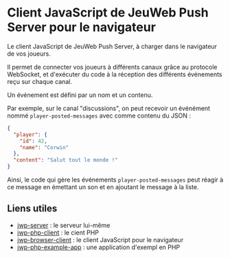 # Client JavaScript de JeuWeb Push Server pour le navigateur

Le client JavaScript de JeuWeb Push Server, à charger dans le navigateur de vos joueurs.

Il permet de connecter vos joueurs à différents canaux grâce au protocole WebSocket, et d'exécuter du code à la réception des différents événements reçu sur chaque canal.

Un événement est défini par un nom et un contenu.

Par exemple, sur le canal "discussions", on peut recevoir un événément nommé `player-posted-messages` avec comme contenu du JSON :

```json
{
  "player": {
    "id": 42,
    "name": "Corwin"
  },
  "content": "Salut tout le monde !"
}
```

Ainsi, le code qui gère les événements `player-posted-messages` peut réagir à ce message en émettant un son et en ajoutant le message à la liste.


## Liens utiles
* [jwp-server](https://github.com/JeuWeb/jwp-server) : le serveur lui-même
* [jwp-php-client](https://github.com/JeuWeb/jwp-php-client) : le cient PHP
* [jwp-browser-client](https://github.com/JeuWeb/jwp-browser-client) : le client JavaScript pour le navigateur
* [jwp-php-example-app](https://github.com/JeuWeb/jwp-php-example-app) : une application d'exempl en PHP
